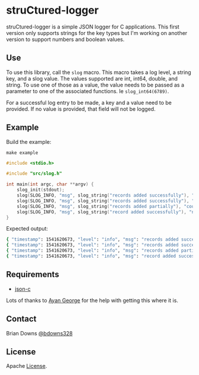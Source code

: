 # struCtured-logger

struCtured-logger is a simple JSON logger for C applications. This first version only supports strings for the key types but I'm working on another version to support numbers and boolean values.

## Use

To use this library, call the `slog` macro. This macro takes a log level, a string key, and a slog value. The values supported are int, int64, double, and string. To use one of those as a value, the value needs to be passed as a parameter to one of the associated functions. Ie `slog_int64(6789)`.

For a successful log entry to be made, a key and a value need to be provided. If no value is provided, that field will not be logged.

## Example 

Build the example:

```
make example
```

```c
#include <stdio.h>

#include "src/slog.h"

int main(int argc, char **argv) {
    slog_init(stdout);
    slog(SLOG_INFO, "msg", slog_string("records added successfully"), "count", slog_int(2));
    slog(SLOG_INFO, "msg", slog_string("records added successfully"), "count", slog_int64(9223372036854775807));
    slog(SLOG_INFO, "msg", slog_string("records added partially"), "count", slog_int64(3.14));
    slog(SLOG_INFO, "msg", slog_string("record added successfully"), "name", slog_string("Brian"), "elapsed", slog_double(5.76)); 
}
```

Expected output:

```sh
{ "timestamp": 1541620673, "level": "info", "msg": "records added successfully", "count": 2 }
{ "timestamp": 1541620673, "level": "info", "msg": "records added successfully", "count": 9223372036854775807 }
{ "timestamp": 1541620673, "level": "info", "msg": "records added partially", "count": 3 }
{ "timestamp": 1541620673, "level": "info", "msg": "record added successfully", "name": "Brian", "elapsed": 5.7599999999999998 }
```

## Requirements

* [json-c](https://github.com/json-c/json-c) 

Lots of thanks to [Ayan George](https://github.com/ayang64) for the help with getting this where it is.

## Contact

Brian Downs [@bdowns328](http://twitter.com/bdowns328)

## License

Apache [License](/LICENSE).